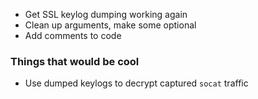 - Get SSL keylog dumping working again
- Clean up arguments, make some optional
- Add comments to code

### Things that would be cool

- Use dumped keylogs to decrypt captured `socat` traffic